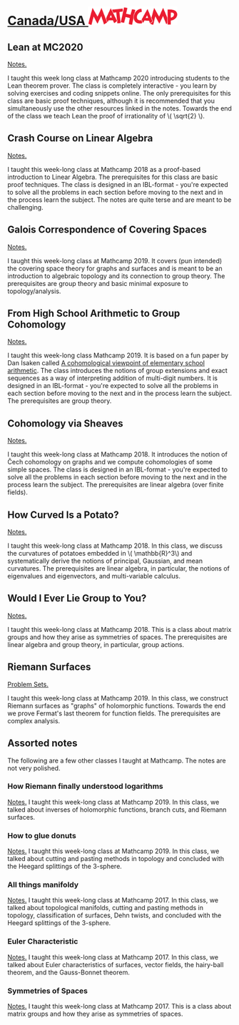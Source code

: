 <!-- # Mathcamp -->
<h1 id="Mathcamp">
    <a href="#Mathcamp" class="header">
        Canada/USA <img src="images/mathcamp.png" width="200rem" id="mathcamp"> 
    </a>
</h1>

## Lean at MC2020

[Notes.](https://apurvanakade.github.io/courses/lean_at_MC2020/index.html)

I taught this week long class at Mathcamp 2020 introducing students to the Lean theorem prover.
The class is completely interactive - you learn by solving exercises and coding snippets online.
The only prerequisites for this class are basic proof techniques, although it is recommended that you simultaneously use the other resources linked in the notes.
Towards the end of the class we teach Lean the proof of irrationality of \\( \sqrt{2} \\).

## Crash Course on Linear Algebra

[Notes.](https://github.com/apurvnakade/mc2019-linear-algebra/blob/master/output/index.pdf)

I taught this week-long class at Mathcamp 2018 as a proof-based introduction to Linear Algebra.
The prerequisites for this class are basic proof techniques.
The class is designed in an IBL-format - you're expected to solve all the problems in each section before moving to the next and in the process learn the subject.
The notes are quite terse and are meant to be challenging.

## Galois Correspondence of Covering Spaces

[Notes.](https://github.com/apurvnakade/mc2019-Galois-correspondence-of-covering-spaces/blob/main/output/index.pdf)

I taught this week-long class at Mathcamp 2019.
It covers (pun intended) the covering space theory for graphs and surfaces and is meant to be an introduction to algebraic topology and its connection to group theory.
The prerequisites are group theory and basic minimal exposure to topology/analysis.

## From High School Arithmetic to Group Cohomology

[Notes.](https://github.com/apurvnakade/mc2019-group-cohomology/blob/main/output/index.pdf)

I taught this week-long class Mathcamp 2019.
It is based on a fun paper by Dan Isaken called [A cohomological viewpoint of elementary school arithmetic](https://www.jstor.org/stable/3072368?seq=1).
The class introduces the notions of group extensions and exact sequences as a way of interpreting addition of multi-digit numbers.
It is designed in an IBL-format - you're expected to solve all the problems in each section before moving to the next and in the process learn the subject.
The prerequisites are group theory.

## Cohomology via Sheaves

[Notes.](https://github.com/apurvnakade/mc2018-cohomology-via-sheaves/blob/main/output/index.pdf)

I taught this week-long class at Mathcamp 2018.
It introduces the notion of Čech cohomology on graphs and we compute cohomologies of some simple spaces.
The class is designed in an IBL-format - you're expected to solve all the problems in each section before moving to the next and in the process learn the subject.
The prerequisites are linear algebra (over finite fields).

## How Curved Is a Potato?

[Notes.](https://github.com/apurvnakade/mc2018-how-curved-is-a-potato/blob/main/output/index.pdf)

I taught this week-long class at Mathcamp 2018.
In this class, we discuss the curvatures of potatoes embedded in \\( \mathbb{R}^3\\) and systematically derive the notions of principal, Gaussian, and mean curvatures.
The prerequisites are linear algebra, in particular, the notions of eigenvalues and eigenvectors, and multi-variable calculus.

## Would I Ever Lie Group to You?

[Notes.](https://github.com/apurvnakade/mc2018-would-i-ever-Lie-group-to-you/blob/main/output/index.pdf)

I taught this week-long class at Mathcamp 2018.
This is a class about matrix groups and how they arise as symmetries of spaces.
The prerequisites are linear algebra and group theory, in particular, group actions.

## Riemann Surfaces

[Problem Sets.](https://github.com/apurvnakade/mc2019-Riemann-surfaces/tree/main/output)

I taught this week-long class at Mathcamp 2019.
In this class, we construct Riemann surfaces as "graphs" of holomorphic functions.
Towards the end we prove Fermat's last theorem for function fields.
The prerequisites are complex analysis.

<!-- Move this to Expository notes. -->

<!-- ## The Quantum Spring -->

<!-- [Notes.](https://github.com/apurvnakade/mc2018-the-quantum-spring/blob/main/output/index.pdf) -->

<!-- These are notes from a 2-day talk I gave at Mathcamp 2018 about the harmonic oscillator. -->

## Assorted notes

The following are a few other classes I taught at Mathcamp. The notes are not very polished.

### How Riemann finally understood logarithms

[Notes.](https://github.com/apurvnakade/PDFs/blob/main/course%20notes/2020MathCamp/How%20Riemann%20finally%20understood%20the%20logarithms.pdf)
I taught this week-long class at Mathcamp 2019.
In this class, we talked about inverses of holomorphic functions, branch cuts, and Riemann surfaces.

### How to glue donuts

[Notes.](https://github.com/apurvnakade/PDFs/blob/main/course%20notes/2020MathCamp/How%20to%20Glue%20donuts.pdf)
I taught this week-long class at Mathcamp 2019.
In this class, we talked about cutting and pasting methods in topology and concluded with the Heegard splittings of the 3-sphere.

### All things manifoldy

[Notes.](https://github.com/apurvnakade/mc2017/tree/main/01%20All%20things%20manifoldy)
I taught this week-long class at Mathcamp 2017.
In this class, we talked about topological manifolds, cutting and pasting methods in topology, classification of surfaces, Dehn twists, and concluded with the Heegard splittings of the 3-sphere.

### Euler Characteristic

[Notes.](https://github.com/apurvnakade/mc2017/tree/main/02%20Euler%20Characteristic)
I taught this week-long class at Mathcamp 2017.
In this class, we talked about Euler characteristics of surfaces, vector fields, the hairy-ball theorem, and the Gauss-Bonnet theorem.

### Symmetries of Spaces

[Notes.](https://github.com/apurvnakade/mc2017/tree/main/03%20Symmetries%20of%20Spaces)
I taught this week-long class at Mathcamp 2017.
This is a class about matrix groups and how they arise as symmetries of spaces.
